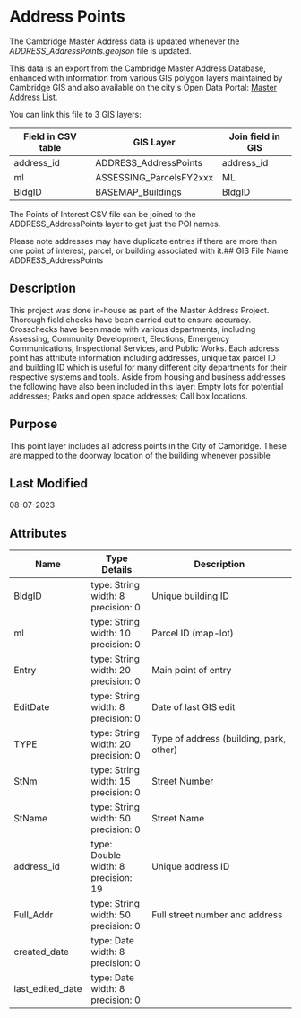 # Address Points
The Cambridge Master Address data is updated whenever the *ADDRESS_AddressPoints.geojson* file is updated.

This data is an export from the Cambridge Master Address Database, enhanced with information from various GIS polygon layers maintained by Cambridge GIS and also available on the city's Open Data Portal: [Master Address List](https://data.cambridgema.gov/Geographic-Information-GIS-/Master-Addresses-List/vup6-kpwv).

You can link this file to 3 GIS layers: 

| Field in CSV table	| GIS Layer					| Join field in GIS  
| ------------------	| ---------					| -----------------    
| address_id			| ADDRESS_AddressPoints		| address_id  
| ml    				| ASSESSING_ParcelsFY2xxx	| ML  
| BldgID				| BASEMAP_Buildings			| BldgID  

The Points of Interest CSV file can be joined to the ADDRESS_AddressPoints layer to get just the POI names.

Please note addresses may have duplicate entries if there are more than one 
point of interest, parcel, or building associated with it.## GIS File Name
ADDRESS_AddressPoints
## Description
<DIV STYLE="text-align:Left;"><DIV><DIV><P><SPAN>This project was done in-house as part of the Master Address Project. Thorough field checks have been carried out to ensure accuracy. Crosschecks have been made with various departments, including Assessing, Community Development, Elections, Emergency Communications, Inspectional Services, and Public Works. Each address point has attribute information including addresses, unique tax parcel ID and building ID which is useful for many different city departments for their respective systems and tools. Aside from housing and business addresses the following have also been included in this layer: Empty lots for potential addresses; Parks and open space addresses; Call box locations.</SPAN></P></DIV></DIV></DIV>

## Purpose
This point layer includes all address points in the City of Cambridge. These are mapped to the doorway location of the building whenever possible
## Last Modified
08-07-2023
## Attributes
|Name|Type Details|Description|
|----|------------|-----------|
|BldgID|type: String<br/>width: 8<br/>precision: 0|Unique building ID|
|ml|type: String<br/>width: 10<br/>precision: 0|Parcel ID (map-lot)|
|Entry|type: String<br/>width: 20<br/>precision: 0|Main point of entry|
|EditDate|type: String<br/>width: 8<br/>precision: 0|Date of last GIS edit|
|TYPE|type: String<br/>width: 20<br/>precision: 0|Type of address (building, park, other)|
|StNm|type: String<br/>width: 15<br/>precision: 0|Street Number|
|StName|type: String<br/>width: 50<br/>precision: 0|Street Name|
|address_id|type: Double<br/>width: 8<br/>precision: 19|Unique address ID|
|Full_Addr|type: String<br/>width: 50<br/>precision: 0|Full street number and address|
|created_date|type: Date<br/>width: 8<br/>precision: 0||
|last_edited_date|type: Date<br/>width: 8<br/>precision: 0||
